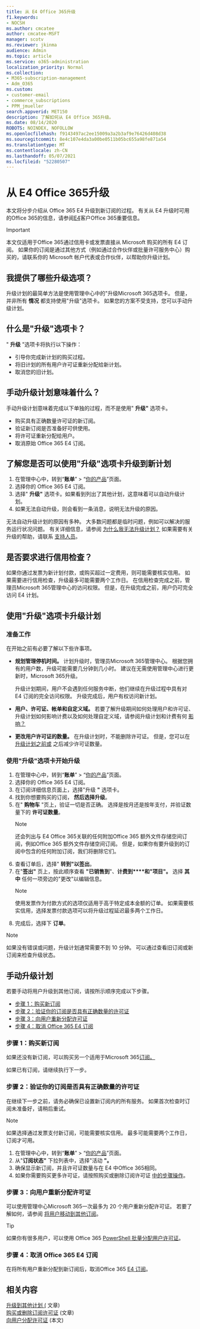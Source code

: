 ```yaml
---
title: 从 E4 Office 365升级
f1.keywords:
- NOCSH
ms.author: cmcatee
author: cmcatee-MSFT
manager: scotv
ms.reviewer: jkinma
audience: Admin
ms.topic: article
ms.service: o365-administration
localization_priority: Normal
ms.collection:
- M365-subscription-management
- Adm_O365
ms.custom:
- customer-email
- commerce_subscriptions
- PPM_jmueller
search.appverid: MET150
description: 了解如何从 E4 Office 365升级。
ms.date: 08/14/2020
ROBOTS: NOINDEX, NOFOLLOW
ms.openlocfilehash: f9143497ac2ee15009a3a2b3af9e76426d408d38
ms.sourcegitcommit: 8e4c107e4da3a00be0511b05bc655a98fe871a54
ms.translationtype: MT
ms.contentlocale: zh-CN
ms.lasthandoff: 05/07/2021
ms.locfileid: "52280507"
---
```

# <a name="upgrade-from-an-office-365-e4-subscription"></a>从 E4 Office 365升级

本文将分步介绍从 Office 365 E4 升级到新订阅的过程。 有关从 E4 升级时可用的Office 365的信息，请参阅[E4](important-information-e4.md)客户Office 365重要信息。

> [!IMPORTANT]
> 本文仅适用于Office 365通过信用卡或发票直接从 Microsoft 购买的所有 E4 订阅。 如果你的订阅是通过其他方式（例如通过合作伙伴或批量许可服务中心）购买的，请联系你的 Microsoft 帐户代表或合作伙伴，以帮助你升级计划。

## <a name="what-are-my-options-for-how-to-upgrade"></a>我提供了哪些升级选项？

升级计划的最简单方法是使用管理中心中的"升级Microsoft 365选项卡。 但是，并非所有 **情况** 都支持使用"升级"选项卡。 如果您的方案不受支持，您可以手动升级计划。

## <a name="what-is-the-upgrade-tab"></a>什么是"升级"选项卡？

" **升级** "选项卡将执行以下操作：

- 引导你完成新计划的购买过程。
- 将旧计划的所有用户许可证重新分配给新计划。
- 取消您的旧计划。

## <a name="what-does-it-mean-to-upgrade-plans-manually"></a>手动升级计划意味着什么？

手动升级计划意味着完成以下单独的过程，而不是使用" **升级"** 选项卡。

- 购买具有正确数量许可证的新订阅。
- 验证新订阅是否准备好可供使用。
- 将许可证重新分配给用户。
- 取消原始 Office 365 E4 订阅。

## <a name="find-out-if-you-can-use-the-upgrade-tab-to-upgrade-to-a-new-plan"></a>了解您是否可以使用"升级"选项卡升级到新计划

1. 在管理中心中，转到“**账单**” > “<a href="https://go.microsoft.com/fwlink/p/?linkid=842054" target="_blank">你的产品</a>”页面。
2. 选择你的 Office 365 E4 订阅。
3. 选择" **升级"** 选项卡。如果看到列出了其他计划，这意味着可以自动升级计划。
4. 如果无法自动升级，则会看到一条消息，说明无法升级的原因。

无法自动升级计划的原因有多种。 大多数问题都是临时问题，例如可以解决的服务运行状况问题。 有关详细信息，请参阅 [为什么我无法升级计划？](upgrade-to-different-plan.md#why-cant-i-upgrade-plans) 如果需要有关升级的帮助，请联系 [支持人员](../../admin/contact-support-for-business-products.md)。

## <a name="will-a-credit-check-be-required"></a>是否要求进行信用检查？

如果你通过发票为新计划付款，或购买超过一定费用，则可能需要核实信用。 如果需要进行信用检查，升级最多可能需要两个工作日。 在信用检查完成之前，管理员Microsoft 365管理中心的访问权限。 但是，在升级完成之前，用户仍可完全访问 E4 计划。

## <a name="upgrade-your-plan-by-using-the-upgrade-tab"></a>使用"升级"选项卡升级计划

### <a name="before-you-begin"></a>准备工作

在开始之前有必要了解以下些许事项。

- **规划管理停机时间。** 计划升级时，管理员Microsoft 365管理中心。 根据您拥有的用户数，升级可能需要几分钟到几小时。 建议在无需使用管理中心进行更新时，Microsoft 365升级。

    升级计划期间，用户不会遇到任何服务中断，他们继续在升级过程中具有对 E4 订阅的完全访问权限。 升级完成后，用户有权访问新计划。
- **用户、许可证、帐单和自定义域。** 若要了解升级期间如何处理用户和许可证、升级计划如何影响计费以及如何处理自定义域，请参阅升级计划和计费有何 [影响？](upgrade-to-different-plan.md#what-does-upgrading-a-plan-do-to-my-service-and-billing)
- **更改用户许可证的数量。** 在升级计划时，不能删除许可证。 但是，您可以在 [升级计划之前或](../licenses/buy-licenses.md) 之后减少许可证数量。

### <a name="start-the-upgrade-by-using-the-upgrade-tab"></a>使用"升级"选项卡开始升级

1. 在管理中心中，转到“**账单**” > “<a href="https://go.microsoft.com/fwlink/p/?linkid=842054" target="_blank">你的产品</a>”页面。
2. 选择你的 Office 365 E4 订阅。
3. 在订阅详细信息页面上，选择"升级 **"** 选项卡。
4. 找到你想要购买的订阅， **然后选择升级**。
5. 在" **购物车** "页上，验证一切是否正确。 选择是按月还是按年支付，并验证数量下的 **许可证数量**。
    > [!NOTE]
    > 还会列出与 E4 Office 365关联的任何附加Office 365 额外文件存储空间订阅，例如Office 365 额外文件存储空间订阅。 但是，如果你有要升级到的订阅中包含的任何附加订阅，我们将删除它们。
6. 查看订单后，选择" **转到"以签出**。
7. 在"**签出"** 页上，按此顺序查看 **"已销售到**"、**计费到****和"项目"。** 选择 **其中** 任何一项旁边的"更改"以编辑信息。
    > [!NOTE]
    > 使用发票作为付款方式的选项仅适用于高于特定成本金额的订单。 如果需要核实信用，选择发票付款选项可以将升级过程延迟最多两个工作日。
8. 完成后，选择下 **订单**。

> [!NOTE]
> 如果没有错误或问题，升级计划通常需要不到 10 分钟。 可以通过查看旧订阅或新订阅来检查升级状态。

## <a name="upgrade-your-plan-manually"></a>手动升级计划

若要手动将用户升级到其他订阅，请按所示顺序完成以下步骤。

- [步骤 1：购买新订阅](#step-1-buy-a-new-subscription)
- [步骤 2：验证你的订阅是否具有正确数量的许可证](#step-2-verify-that-your-subscription-has-the-right-number-of-licenses)
- [步骤 3：向用户重新分配许可证](#step-3-reassign-licenses-to-users)
- [步骤 4：取消 Office 365 E4 订阅](#step-4-cancel-the-office-365-e4-subscription)

### <a name="step-1-buy-a-new-subscription"></a>步骤 1：购买新订阅

如果还没有新订阅，可以购买另一个适用于Microsoft 365[订阅。](../try-or-buy-microsoft-365.md)

如果已有订阅，请继续执行下一步。

### <a name="step-2-verify-that-your-subscription-has-the-right-number-of-licenses"></a>步骤 2：验证你的订阅是否具有正确数量的许可证

在继续下一步之前，请务必确保已设置新订阅内的所有服务。 如果首次检查时订阅未准备好，请稍后重试。

> [!NOTE]
> 如果选择通过发票支付新订阅，可能需要核实信用。 最多可能需要两个工作日，订阅才可用。

1. 在管理中心中，转到“**账单**” > “<a href="https://go.microsoft.com/fwlink/p/?linkid=842054" target="_blank">你的产品</a>”页面。
2. 从"**订阅状态"** 下拉列表中，选择"活动 **"。**
3. 确保显示新订阅，并且许可证数量与在 E4 中Office 365相同。
4. 如果你需要购买更多许可证，请按照购买或删除订阅许可证 [中的步骤操作](../licenses/buy-licenses.md)。

### <a name="step-3-reassign-licenses-to-users"></a>步骤 3：向用户重新分配许可证

可以使用管理中心Microsoft 365一次最多为 20 个用户重新分配许可证。 若要了解如何，请参阅 [将用户移动到其他订阅](move-users-different-subscription.md)。

> [!TIP]
> 如果你有很多用户，可以使用 Office 365 [PowerShell 批量分配用户许可证](../../enterprise/assign-licenses-to-user-accounts-with-microsoft-365-powershell.md)。

### <a name="step-4-cancel-the-office-365-e4-subscription"></a>步骤 4：取消 Office 365 E4 订阅

在将所有用户重新分配到新订阅后，取消Office 365 [E4 订阅](cancel-your-subscription.md)。

## <a name="related-content"></a>相关内容

[升级到其他计划 (](upgrade-to-different-plan.md) 文章) \
[购买或删除订阅许可证](../licenses/buy-licenses.md) (文章) \
[向用户分配许可证](../../admin/manage/assign-licenses-to-users.md) (本文) 
